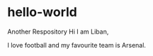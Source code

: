 # hello-world
Another Respository
Hi I am Liban, 

I love football and my favourite team is Arsenal.
